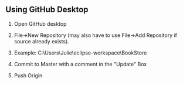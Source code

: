 ## Using GitHub Desktop

1.  Open GitHub desktop
   
2.  File->New Repository (may also have to use File->Add Repository if source already exists).

3.  Example:  C:\Users\Julie\eclipse-workspace\BookStore

4.  Commit to Master with a comment in the "Update" Box

5.  Push Origin
